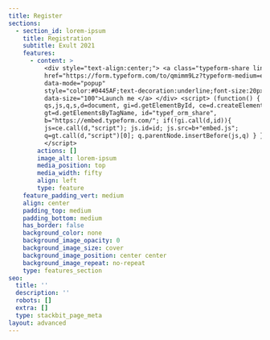 ```yaml
---
title: Register
sections:
  - section_id: lorem-ipsum
    title: Registration
    subtitle: Exult 2021
    features:
      - content: >
          <div style="text-align:center;"> <a class="typeform-share link"
          href="https://form.typeform.com/to/qmimm9Lz?typeform-medium=embed-snippet"
          data-mode="popup"
          style="color:#0445AF;text-decoration:underline;font-size:20px;"
          data-size="100">Launch me </a> </div> <script> (function() { var
          qs,js,q,s,d=document, gi=d.getElementById, ce=d.createElement,
          gt=d.getElementsByTagName, id="typef_orm_share",
          b="https://embed.typeform.com/"; if(!gi.call(d,id)){
          js=ce.call(d,"script"); js.id=id; js.src=b+"embed.js";
          q=gt.call(d,"script")[0]; q.parentNode.insertBefore(js,q) } })()
          </script>
        actions: []
        image_alt: lorem-ipsum
        media_position: top
        media_width: fifty
        align: left
        type: feature
    feature_padding_vert: medium
    align: center
    padding_top: medium
    padding_bottom: medium
    has_border: false
    background_color: none
    background_image_opacity: 0
    background_image_size: cover
    background_image_position: center center
    background_image_repeat: no-repeat
    type: features_section
seo:
  title: ''
  description: ''
  robots: []
  extra: []
  type: stackbit_page_meta
layout: advanced
---
```

